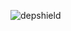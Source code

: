 ![depshield](https://staging.depshield.sonatype.org/badges/depshield-staging/stage-project-104/depshield.svg)
